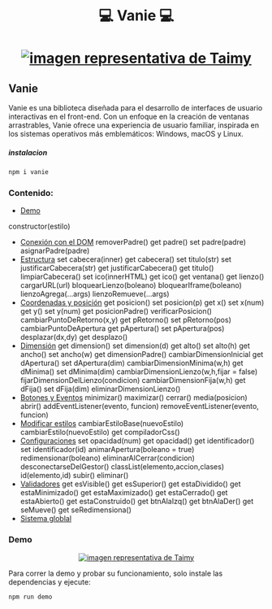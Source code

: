 <h1 align="center">💻 Vanie 💻<h1/>

<p align="center"><a href="#"><img src="https://i.ibb.co/StFCMCP/vanie-hd.png" alt="imagen representativa de Taimy"></a><p/>


## **Vanie**

Vanie es una biblioteca diseñada para el desarrollo de interfaces de usuario interactivas en el front-end. Con un enfoque en la creación de ventanas arrastrables, Vanie ofrece una experiencia de usuario familiar, inspirada en los sistemas operativos más emblemáticos: Windows, macOS y Linux.

##### instalacion
``` bash
npm i vanie
```
### Contenido:
+ [Demo](#demo)


constructor(estilo)
+ [Conexión con el DOM]()
    removerPadre()
    get padre()
    set padre(padre)
    asignarPadre(padre)
+ [Estructura]()
    set cabecera(inner)
    get cabecera()
    set titulo(str)
    set justificarCabecera(str)
    get justificarCabecera()
    get titulo()
    limpiarCabecera()
    set ico(innerHTML)
    get ico()
    get ventana() 
    get lienzo()
    cargarURL(url)
    bloquearLienzo(boleano)
    bloquearIframe(boleano)
    lienzoAgrega(...args)
    lienzoRemueve(...args)
+ [Coordenadas y posición]()
    get posicion()
    set posicion(p)
    get x()
    set x(num)
    get y()
    set y(num)
    get posicionPadre()
    verificarPosicion()
    cambiarPuntoDeRetorno(x,y)
    get pRetorno()
    set pRetorno(pos)
    cambiarPuntoDeApertura
    get pApertura()
    set pApertura(pos)
    desplazar(dx,dy)
    get desplazo()
+ [Dimensión]()
    get dimension()
    set dimension(d)
    get alto()
    set alto(h)
    get ancho()
    set ancho(w)
    get dimensionPadre()
    cambiarDimensionInicial
    get dApertura()
    set dApertura(dim)
    cambiarDimensionMinima(w,h)
    get dMinima()
    set dMinima(dim)
    cambiarDimensionLienzo(w,h,fijar = false)
    fijarDimensionDelLienzo(condicion)
    cambiarDimensionFija(w,h)
    get dFija()
    set dFija(dim)
    eliminarDimensionLienzo()
+ [Botones y Eventos]()
    minimizar()
    maximizar()
    cerrar()
    media(posicion)
    abrir()
    addEventListener(evento, funcion)
    removeEventListener(evento, funcion)
+ [Modificar estilos]()
    cambiarEstiloBase(nuevoEstilo)
    cambiarEstilo(nuevoEstilo)
    get compiladorCss()
+ [Configuraciones]()
    set opacidad(num)
    get opacidad()
    get identificador()
    set identificador(id)
    animarApertura(boleano = true)
    redimensionar(boleano)
    eliminarAlCerrar(condicion)
    desconectarseDelGestor()
    classList(elemento,accion,clases)
    id(elemento,id)
    subir()
    eliminar()
+ [Validadores]()
    get esVisible()
    get esSuperior()
    get estaDividido()
    get estaMinimizado()
    get estaMaximizado()
    get estaCerrado()
    get estaAbierto()
    get estaConstruido()
    get btnAlaIzq()
    get btnAlaDer()
    get seMueve()
    get seRedimensiona()
+ [Sistema globlal]()

### Demo

<p align="center"><a href="#"><img src="https://media.giphy.com/media/v1.Y2lkPTc5MGI3NjExNmp1bzBlOGI3ZzE4cDhwMWt2YjBqOG1rajRrcGIycnJrOWducDY5bCZlcD12MV9pbnRlcm5hbF9naWZfYnlfaWQmY3Q9Zw/U5AwzVnUJPawo1bmDQ/source.gif" alt="imagen representativa de Taimy"></a><p/>

Para correr la demo y probar su funcionamiento, solo instale las dependencias y ejecute:

``` bash
npm run demo
```